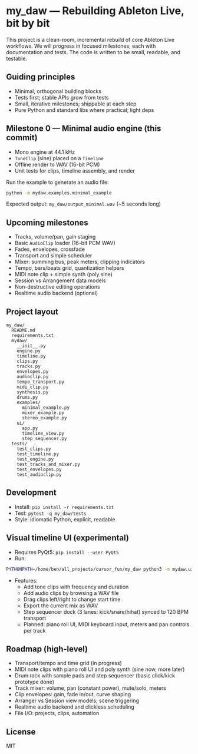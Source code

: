 # my_daw — Rebuilding Ableton Live, bit by bit

This project is a clean-room, incremental rebuild of core Ableton Live workflows. We will progress in focused milestones, each with documentation and tests. The code is written to be small, readable, and testable.

## Guiding principles
- Minimal, orthogonal building blocks
- Tests first; stable APIs grow from tests
- Small, iterative milestones; shippable at each step
- Pure Python and standard libs where practical; light deps

## Milestone 0 — Minimal audio engine (this commit)
- Mono engine at 44.1 kHz
- `ToneClip` (sine) placed on a `Timeline`
- Offline render to WAV (16-bit PCM)
- Unit tests for clips, timeline assembly, and render

Run the example to generate an audio file:

```bash
python -m mydaw.examples.minimal_example
```

Expected output: `my_daw/output_minimal.wav` (~5 seconds long)

## Upcoming milestones
- Tracks, volume/pan, gain staging
- Basic `AudioClip` loader (16-bit PCM WAV)
- Fades, envelopes, crossfade
- Transport and simple scheduler
- Mixer: summing bus, peak meters, clipping indicators
- Tempo, bars/beats grid, quantization helpers
- MIDI note clip + simple synth (poly sine)
- Session vs Arrangement data models
- Non-destructive editing operations
- Realtime audio backend (optional)

## Project layout
```
my_daw/
  README.md
  requirements.txt
  mydaw/
    __init__.py
    engine.py
    timeline.py
    clips.py
    tracks.py
    envelopes.py
    audioclip.py
    tempo_transport.py
    midi_clip.py
    synthesis.py
    drums.py
    examples/
      minimal_example.py
      mixer_example.py
      stereo_example.py
    ui/
      app.py
      timeline_view.py
      step_sequencer.py
  tests/
    test_clips.py
    test_timeline.py
    test_engine.py
    test_tracks_and_mixer.py
    test_envelopes.py
    test_audioclip.py
```

## Development
- Install: `pip install -r requirements.txt`
- Test: `pytest -q my_daw/tests`
- Style: idiomatic Python, explicit, readable

## Visual timeline UI (experimental)
- Requires PyQt5: `pip install --user PyQt5`
- Run:
```bash
PYTHONPATH=/home/ben/all_projects/cursor_fun/my_daw python3 -m mydaw.ui.app
```
- Features:
  - Add tone clips with frequency and duration
  - Add audio clips by browsing a WAV file
  - Drag clips left/right to change start time
  - Export the current mix as WAV
  - Step sequencer dock (3 lanes: kick/snare/hihat) synced to 120 BPM transport
  - Planned: piano roll UI, MIDI keyboard input, meters and pan controls per track

## Roadmap (high-level)
- Transport/tempo and time grid (in progress)
- MIDI note clips with piano roll UI and poly synth (sine now, more later)
- Drum rack with sample pads and step sequencer (basic click/kick prototype done)
- Track mixer: volume, pan (constant power), mute/solo, meters
- Clip envelopes: gain, fade in/out, curve shaping
- Arranger vs Session view models; scene triggering
- Realtime audio backend and clickless scheduling
- File I/O: projects, clips, automation

## License
MIT


